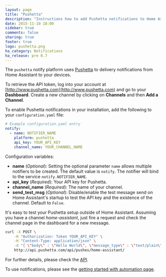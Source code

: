 ```yaml
---
layout: page
title: "Pushetta"
description: "Instructions how to add Pushetta notifications to Home Assistant."
date: 2015-11-10 18:00
sidebar: true
comments: false
sharing: true
footer: true
logo: pushetta.png
ha_category: Notifications
ha_release: pre 0.7
---
```



The `pushetta` notify platform uses [Pushetta](http://www.pushetta.com) to delivery notifications from Home Assistant to your devices.

To retrieve the API token, log into your account at [http://www.pushetta.com](http://www.pushetta.com) and go to your **Dashboard**. Create a new  channel by clicking on **Channels** and then **Add a Channel**.

To enable Pushetta notifications in your installation, add the following to your `configuration.yaml` file:

```yaml
# Example configuration.yaml entry
notify:
  - name: NOTIFIER_NAME
    platform: pushetta
    api_key: YOUR_API_KEY
    channel_name: YOUR_CHANNEL_NAME
```

Configuration variables:

- **name** (*Optional*): Setting the optional parameter `name` allows multiple notifiers to be created. The default value is `notify`. The notifier will bind to the service `notify.NOTIFIER_NAME`.
- **api_key** (*Required*): Your API key for Pushetta.
- **channel_name** (*Required*): The name of your channel.
- **send_test_msg** (*Optional*): Disable/enable the test message send on Home Assistant's startup to test the API key and the existence of the channel. Default to `False`.

It's easy to test your Pushetta setup outside of Home Assistant. Assuming you have a channel *home-assistant*, just fire a request and check the channel page in the dashboard for a new message.

```bash
curl -X POST \
    -H "Authorization: Token YOUR_API_KEY" \
    -H "Content-Type: application/json" \
    -d "{ \"body\" : \"Hello World\", \"message_type\" : \"text/plain\" }" \
    http://api.pushetta.com/api/pushes/home-assistant/
```

For further details, please check the [API](http://pushetta.com/pushetta-api/).

To use notifications, please see the [getting started with automation page](/getting-started/automation/).
